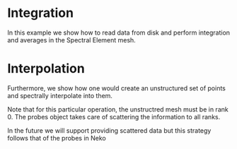 # Integration

In this example we show how to read data from disk and perform integration and averages in the Spectral Element mesh.

# Interpolation

Furthermore, we show how one would create an unstructured set of points and spectrally interpolate into them.

Note that for this particular operation, the unstructred mesh must be in rank 0. The probes object takes care of scattering the information to all ranks.

In the future we will support providing scattered data but this strategy follows that of the probes in Neko
